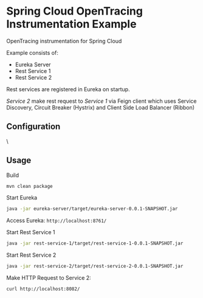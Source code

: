 # Spring Cloud OpenTracing  Instrumentation Example

OpenTracing  instrumentation for Spring Cloud

Example consists of:
- Eureka Server
- Rest Service 1
- Rest Service 2

Rest services are registered in Eureka on startup.

_Service 2_ make rest request to _Service 1_ via Feign client which uses Service Discovery, Circuit Breaker (Hystrix) 
and Client Side Load Balancer (Ribbon)


## Configuration
\

## Usage

Build 
```bash
mvn clean package
```

Start Eureka
```bash
java -jar eureka-server/target/eureka-server-0.0.1-SNAPSHOT.jar
```

Access Eureka: `http://localhost:8761/`


Start Rest Service 1
```bash
java -jar rest-service-1/target/rest-service-1-0.0.1-SNAPSHOT.jar
```

Start Rest Service 2
```bash
java -jar rest-service-2/target/rest-service-2-0.0.1-SNAPSHOT.jar
```

Make HTTP Request to Service 2:
```bash
curl http://localhost:8082/
```
